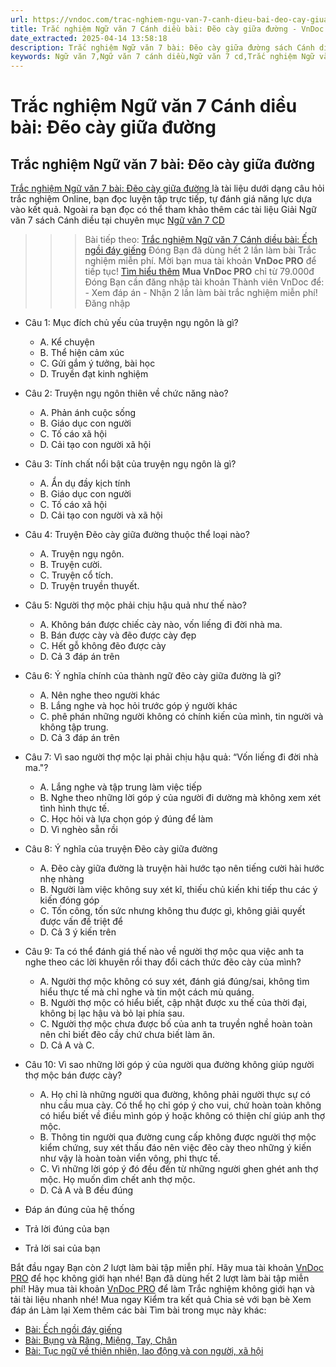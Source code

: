 ```yaml
---
url: https://vndoc.com/trac-nghiem-ngu-van-7-canh-dieu-bai-deo-cay-giua-duong-329640
title: Trắc nghiệm Ngữ văn 7 Cánh diều bài: Đẽo cày giữa đường - VnDoc.com
date_extracted: 2025-04-14 13:58:18
description: Trắc nghiệm Ngữ văn 7 bài: Đẽo cày giữa đường sách Cánh diều bao gồm các câu hỏi trắc nghiệm môn Ngữ văn 7 có đáp án, mời các em vào luyện tập.
keywords: Ngữ văn 7,Ngữ văn 7 cánh diều,Ngữ văn 7 cd,Trắc nghiệm Ngữ văn 7,bài Đẽo cày giữa đường,Ngữ văn lớp 7,trắc nghiệm Ngữ văn 7 bài Đẽo cày giữa đường,Văn 7 cánh diều,ôn tập ngữ văn 7 cánh diều,trắc nghiệm Ngữ văn 7 cánh diều
---
```


# Trắc nghiệm Ngữ văn 7 Cánh diều bài: Đẽo cày giữa đường
## **Trắc nghiệm Ngữ văn 7 bài: Đẽo cày giữa đường**
[Trắc nghiệm Ngữ văn 7 bài: Đẽo cày giữa đường ](<https://vndoc.com/trac-nghiem-ngu-van-7-canh-dieu-bai-deo-cay-giua-duong-329640>)là tài liệu dưới dạng câu hỏi trắc nghiệm Online, bạn đọc luyện tập trực tiếp, tự đánh giá năng lực dựa vào kết quả. Ngoài ra bạn đọc có thể tham khảo thêm các tài liệu Giải Ngữ văn 7  sách Cánh diều tại chuyên mục [Ngữ văn 7 CD](<https://vndoc.com/ngu-van-7-tap-1-cd>)
>>> Bài tiếp theo: [Trắc nghiệm Ngữ văn 7 Cánh diều bài: Ếch ngồi đáy giếng](<https://vndoc.com/trac-nghiem-ngu-van-7-canh-dieu-bai-ech-ngoi-day-gieng-329641>)
Đóng
Bạn đã dùng hết 2 lần làm bài Trắc nghiệm miễn phí. Mời bạn mua tài khoản **VnDoc PRO** để tiếp tục\! [Tìm hiểu thêm](</pro>)
**Mua VnDoc PRO** chỉ từ 79.000đ
Đóng
Bạn cần đăng nhập tài khoản Thành viên VnDoc để:
\- Xem đáp án
\- Nhận 2 lần làm bài trắc nghiệm miễn phí\!
Đăng nhập 
  * Câu 1: Mục đích chủ yếu của truyện ngụ ngôn là gì?
    * A. Kể chuyện
    * B. Thể hiện cảm xúc
    * C. Gửi gắm ý tưởng, bài học
    * D. Truyền đạt kinh nghiệm
  * Câu 2: Truyện ngụ ngôn thiên về chức năng nào?
    * A. Phản ánh cuộc sống
    * B. Giáo dục con người
    * C. Tố cáo xã hội
    * D. Cải tạo con người xã hội
  * Câu 3: Tính chất nổi bật của truyện ngụ ngôn là gì?
    * A. Ẩn dụ đầy kịch tính
    * B. Giáo dục con người
    * C. Tố cáo xã hội
    * D. Cải tạo con người và xã hội
  * Câu 4: Truyện Đẽo cày giữa đường thuộc thể loại nào?
    * A. Truyện ngụ ngôn.
    * B. Truyện cười.
    * C. Truyện cổ tích.
    * D. Truyện truyền thuyết.
  * Câu 5: Người thợ mộc phải chịu hậu quả như thế nào?
    * A. Không bán được chiếc cày nào, vốn liếng đi đời nhà ma.
    * B. Bán được cày và đẽo được cày đẹp
    * C. Hết gỗ không đẽo được cày
    * D. Cả 3 đáp án trên
  * Câu 6: Ý nghĩa chính của thành ngữ đẽo cày giữa đường là gì?
    * A. Nên nghe theo người khác
    * B. Lắng nghe và học hỏi trước góp ý người khác
    * C. phê phán những người không có chính kiến của mình, tin người và không tập trung.
    * D. Cả 3 đáp án trên
  * Câu 7: Vì sao người thợ mộc lại phải chịu hậu quả: “Vốn liếng đi đời nhà ma."?
    * A. Lắng nghe và tập trung làm việc tiếp
    * B. Nghe theo những lời góp ý của người đi dường mà không xem xét tình hình thực tế.
    * C. Học hỏi và lựa chọn góp ý đúng để làm
    * D. Vì nghèo sẵn rồi
  * Câu 8: Ý nghĩa của truyện Đẽo cày giữa đường
    * A. Đẽo cày giữa đường là truyện hài hước tạo nên tiếng cười hài hước nhẹ nhàng
    * B. Người làm việc không suy xét kĩ, thiếu chủ kiến khi tiếp thu các ý kiến đóng góp
    * C. Tốn công, tốn sức nhưng không thu được gì, không giải quyết được vấn đề triệt để
    * D. Cả 3 ý kiến trên
  * Câu 9: Ta có thể đánh giá thế nào về người thợ mộc qua việc anh ta nghe theo các lời khuyên rồi thay đổi cách thức đẽo cày của mình?
    * A. Người thợ mộc không có suy xét, đánh giá đúng/sai, không tìm hiểu thực tế mà chỉ nghe và tin một cách mù quáng.
    * B. Người thợ mộc có hiểu biết, cập nhật được xu thế của thời đại, không bị lạc hậu và bỏ lại phía sau.
    * C. Người thợ mộc chưa được bố của anh ta truyền nghề hoàn toàn nên chỉ biết đẽo cầy chứ chưa biết làm ăn.
    * D. Cả A và C.
  * Câu 10: Vì sao những lời góp ý của người qua đường không giúp người thợ mộc bán được cày?
    * A. Họ chỉ là những người qua đường, không phải người thực sự có nhu cầu mua cày. Có thể họ chỉ góp ý cho vui, chứ hoàn toàn không có hiểu biết về điều mình góp ý hoặc không có thiện chí giúp anh thợ mộc.
    * B. Thông tin người qua đường cung cấp không được người thợ mộc kiểm chứng, suy xét thấu đáo nên việc đẽo cày theo những ý kiến như vậy là hoàn toàn viển vông, phi thực tế.
    * C. Vì những lời góp ý đó đều đến từ những người ghen ghét anh thợ mộc. Họ muốn dìm chết anh thợ mộc.
    * D. Cả A và B đều đúng

  * Đáp án đúng của hệ thống
  * Trả lời đúng của bạn
  * Trả lời sai của bạn

Bắt đầu ngay
Bạn còn _2_ lượt làm bài tập miễn phí. Hãy mua tài khoản [VnDoc PRO](</pro>) để học không giới hạn nhé\!  Bạn đã dùng hết 2 lượt làm bài tập miễn phí\! Hãy mua tài khoản [VnDoc PRO](</pro>) để làm Trắc nghiệm không giới hạn và tải tài liệu nhanh nhé\!  Mua ngay
Kiểm tra kết quả Chia sẻ với bạn bè Xem đáp án Làm lại
Xem thêm các bài Tìm bài trong mục này khác:
  * [Bài: Ếch ngồi đáy giếng](</trac-nghiem-ngu-van-7-canh-dieu-bai-ech-ngoi-day-gieng-329641>)
  * [Bài: Bụng và Răng, Miệng, Tay, Chân](</trac-nghiem-ngu-van-7-canh-dieu-bai-bung-va-rang-mieng-tay-chan-329642>)
  * [Bài: Tục ngữ về thiên nhiên, lao động và con người, xã hội ](</trac-nghiem-ngu-van-7-canh-dieu-bai-tuc-ngu-ve-thien-nhien-lao-dong-va-con-nguoi-xa-hoi-329644>)

